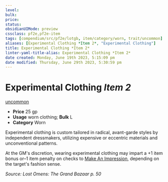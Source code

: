 ```yaml
---
level:
bulk:
price:
status:
obsidianUIMode: preview
cssclass: pf2e,pf2e-item
tags: [compendium/src/pf2e/lotgb, item/category/worn, trait/uncommon]
aliases: [Experimental Clothing *Item 2*, "Experimental Clothing"]
title: Experimental Clothing *Item 2*
linter-yaml-title-alias: Experimental Clothing *Item 2*
date created: Monday, June 19th 2023, 5:15:09 pm
date modified: Thursday, June 29th 2023, 5:30:59 pm
---
```


# Experimental Clothing *Item 2*

[uncommon](rules/traits/uncommon.md)  

- **Price** 25 gp
- **Usage** worn clothing; **Bulk** L
- **Category** Worn

Experimental clothing is custom tailored in radical, avant-garde styles by independent dressmakers, utilizing expensive or eccentric materials and unconventional patterns.

At the GM's discretion, wearing experimental clothing may impart a +1 item bonus or–1 item penalty on checks to [Make An Impression](rules/actions/make-an-impression.md), depending on the target's fashion sense.

*Source: Lost Omens: The Grand Bazaar p. 50*
